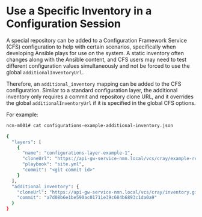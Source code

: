 # Use a Specific Inventory in a Configuration Session

A special repository can be added to a Configuration Framework Service (CFS) configuration to help with certain scenarios, specifically when developing Ansible plays for use on the system. A static inventory often changes along with the Ansible content, and CFS users may need to test different configuration values simultaneously and not be forced to use the global `additionalInventoryUrl`.

Therefore, an `additional_inventory` mapping can be added to the CFS configuration. Similar to a standard configuration layer, the additional inventory only requires a commit and repository clone URL, and it overrides the global `additionalInventoryUrl` if it is specified in the global CFS options.

For example:

```bash
ncn-m001# cat configurations-example-additional-inventory.json

{
  "layers": [
    {
      "name": "configurations-layer-example-1",
      "cloneUrl": "https://api-gw-service-nmn.local/vcs/cray/example-repo.git",
      "playbook": "site.yml",
      "commit": "<git commit id>"
    }
  ],
  "additional_inventory": {
    "cloneUrl": "https://api-gw-service-nmn.local/vcs/cray/inventory.git",
    "commit": "a7d08b6e1be590ac01711e39c684b6893c1da0a9"
  }
}
```

